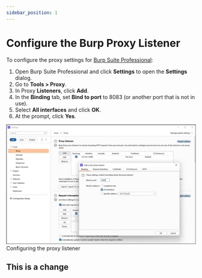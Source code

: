```yaml
---
sidebar_position: 1
---
```


# Configure the Burp Proxy Listener

To configure the proxy settings for [Burp Suite Professional](https://portswigger.net/burp/pro):

1. Open Burp Suite Professional and click **Settings** to open the **Settings** dialog.
2. Go to **Tools > Proxy**.
3. In Proxy **Listeners**, click **Add**.
4. In the **Binding** tab, set **Bind to port** to 8083 (or another port that is not in use).
5. Select **All interfaces** and click **OK**.
6. At the prompt, click **Yes**.

![](../../img/16.jpg)
Configuring the proxy listener

## This is a change
